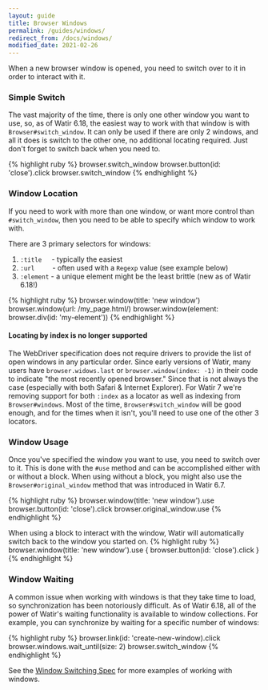 ```yaml
---
layout: guide
title: Browser Windows
permalink: /guides/windows/
redirect_from: /docs/windows/
modified_date: 2021-02-26
---
```


When a new browser window is opened, you need to switch over to it in order to interact
with it.

### Simple Switch

The vast majority of the time, there is only one other window you want to use, so,
as of Watir 6.18, the easiest way to work with that window is with `Browser#switch_window`.
It can only be used if there are only 2 windows, and all it does is switch to the other one,
no additional locating required. Just don't forget to switch back when you need to.

{% highlight ruby %}
browser.switch_window
browser.button(id: 'close').click
browser.switch_window
{% endhighlight %}

### Window Location

If you need to work with more than one window, or want more control than `#switch_window`,
then you need to be able to specify which window to work with.

There are 3 primary selectors for windows:
1. `:title` &nbsp;&nbsp;&nbsp; - typically the easiest
2. `:url` &nbsp;&nbsp;&nbsp;&nbsp;&nbsp;&nbsp;&nbsp; - often used with a `Regexp` value (see example below)
3. `:element` - a unique element might be the least brittle (new as of Watir 6.18!)

{% highlight ruby %}
browser.window(title: 'new window')
browser.window(url: /my_page\.html/)
browser.window(element: browser.div(id: 'my-element'))
{% endhighlight %}

#### Locating by index is no longer supported

The WebDriver specification does not require drivers to provide the list of 
open windows in any particular order.
Since early versions of Watir, many users have `browser.widows.last` or `browser.window(index: -1)`
in their code to indicate "the most recently opened browser." Since that is not always
the case (especially with both Safari & Internet Explorer). For Watir 7 we're removing support
for both `:index` as a locator as well as indexing from `Browser#windows`. 
Most of the time, `Browser#switch_window` will be good enough,
and for the times when it isn't, you'll need to use one of the other 3 locators.

### Window Usage

Once you've specified the window you want to use, you need to switch over to it.
This is done with the `#use` method and can be accomplished either with or without a block.
When using without a block, you might also use the `Browser#original_window`
method that was introduced in Watir 6.7.

{% highlight ruby %}
browser.window(title: 'new window').use
browser.button(id: 'close').click
browser.original_window.use
{% endhighlight %}

When using a block to interact with the window, Watir will automatically switch
back to the window you started on.
{% highlight ruby %}
browser.window(title: 'new window').use {
  browser.button(id: 'close').click
}
{% endhighlight %}

### Window Waiting

A common issue when working with windows is that they take time to load,
so synchronization has been notoriously difficult. As of Watir 6.18,
all of the power of Watir's waiting functionality is available to window collections.
For example, you can synchronize by waiting for a specific number of windows:

{% highlight ruby %}
browser.link(id: 'create-new-window).click
browser.windows.wait_until(size: 2)
browser.switch_window
{% endhighlight %}

See the [Window Switching Spec](https://github.com/watir/watirspec/blob/master/window_switching_spec.rb) 
for more examples of working with windows.
